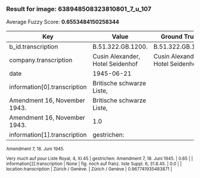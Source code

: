 ### Result for image: 638948508323810801_7_u_107
Average Fuzzy Score: **0.6553484150258344**
<small>

| Key | Value | Ground Truth | Score |
| --- | --- | --- | --- |
| b_id.transcription | B.51.322.GB.1200. | B.51.322.GB.1200 | 0.9696969696969697 |
| company.transcription | Cusin Alexander, Hotel Seidenhof | Cusin Alexander, Hotel Seidenhof | 1.0 |
| date | 1945-06-21 |  | 0.0 |
| information[0].transcription | Britische schwarze Liste,
Amendment 16, November 1943. | Britische schwarze Liste,
Amendment 16, November 1943. | 1.0 |
| information[1].transcription | gestrichen:
Amendment 7, 18. Juni 1945.

Very much auf pour Liste Royal, 4, XI.45 | gestrichen:
Amendment 7, 18. Juni 1945. | 0.65 |
| information[2].transcription | None | fig. noch auf franz. liste Suppl. 6, 31.8.45. | 0.0 |
| location.transcription | Zürich / Genève. | Zürich / Genève | 0.967741935483871 |

</small>
